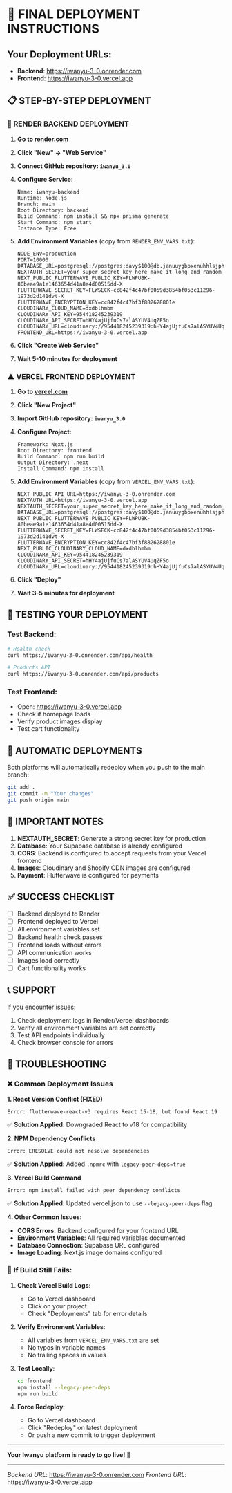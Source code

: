 # 🚀 FINAL DEPLOYMENT INSTRUCTIONS

## Your Deployment URLs:
- **Backend**: https://iwanyu-3-0.onrender.com
- **Frontend**: https://iwanyu-3-0.vercel.app

## 📋 STEP-BY-STEP DEPLOYMENT

### 🔧 RENDER BACKEND DEPLOYMENT

1. **Go to [render.com](https://render.com)**
2. **Click "New" → "Web Service"**
3. **Connect GitHub repository: `iwanyu_3.0`**
4. **Configure Service:**
   ```
   Name: iwanyu-backend
   Runtime: Node.js
   Branch: main
   Root Directory: backend
   Build Command: npm install && npx prisma generate
   Start Command: npm start
   Instance Type: Free
   ```

5. **Add Environment Variables** (copy from `RENDER_ENV_VARS.txt`):
   ```
   NODE_ENV=production
   PORT=10000
   DATABASE_URL=postgresql://postgres:davy$100@db.januuygbpxenuhhlsjph.supabase.co:5432/postgres
   NEXTAUTH_SECRET=your_super_secret_key_here_make_it_long_and_random_123456789
   NEXT_PUBLIC_FLUTTERWAVE_PUBLIC_KEY=FLWPUBK-80beae9a1e1463654d41a8e4d00515dd-X
   FLUTTERWAVE_SECRET_KEY=FLWSECK-cc842f4c47bf0059d3854bf053c11296-1973d2d141dvt-X
   FLUTTERWAVE_ENCRYPTION_KEY=cc842f4c47bf3f882628801e
   CLOUDINARY_CLOUD_NAME=dxdblhmbm
   CLOUDINARY_API_KEY=954418245239319
   CLOUDINARY_API_SECRET=hHY4ajUjfuCs7alASYUV4UqZF5o
   CLOUDINARY_URL=cloudinary://954418245239319:hHY4ajUjfuCs7alASYUV4UqZF5o@dxdblhmbm
   FRONTEND_URL=https://iwanyu-3-0.vercel.app
   ```

6. **Click "Create Web Service"**
7. **Wait 5-10 minutes for deployment**

### ▲ VERCEL FRONTEND DEPLOYMENT

1. **Go to [vercel.com](https://vercel.com)**
2. **Click "New Project"**
3. **Import GitHub repository: `iwanyu_3.0`**
4. **Configure Project:**
   ```
   Framework: Next.js
   Root Directory: frontend
   Build Command: npm run build
   Output Directory: .next
   Install Command: npm install
   ```

5. **Add Environment Variables** (copy from `VERCEL_ENV_VARS.txt`):
   ```
   NEXT_PUBLIC_API_URL=https://iwanyu-3-0.onrender.com
   NEXTAUTH_URL=https://iwanyu-3-0.vercel.app
   NEXTAUTH_SECRET=your_super_secret_key_here_make_it_long_and_random_123456789
   DATABASE_URL=postgresql://postgres:davy$100@db.januuygbpxenuhhlsjph.supabase.co:5432/postgres
   NEXT_PUBLIC_FLUTTERWAVE_PUBLIC_KEY=FLWPUBK-80beae9a1e1463654d41a8e4d00515dd-X
   FLUTTERWAVE_SECRET_KEY=FLWSECK-cc842f4c47bf0059d3854bf053c11296-1973d2d141dvt-X
   FLUTTERWAVE_ENCRYPTION_KEY=cc842f4c47bf3f882628801e
   NEXT_PUBLIC_CLOUDINARY_CLOUD_NAME=dxdblhmbm
   CLOUDINARY_API_KEY=954418245239319
   CLOUDINARY_API_SECRET=hHY4ajUjfuCs7alASYUV4UqZF5o
   CLOUDINARY_URL=cloudinary://954418245239319:hHY4ajUjfuCs7alASYUV4UqZF5o@dxdblhmbm
   ```

6. **Click "Deploy"**
7. **Wait 3-5 minutes for deployment**

## 🧪 TESTING YOUR DEPLOYMENT

### Test Backend:
```bash
# Health check
curl https://iwanyu-3-0.onrender.com/api/health

# Products API
curl https://iwanyu-3-0.onrender.com/api/products
```

### Test Frontend:
- Open: https://iwanyu-3-0.vercel.app
- Check if homepage loads
- Verify product images display
- Test cart functionality

## 🔄 AUTOMATIC DEPLOYMENTS

Both platforms will automatically redeploy when you push to the main branch:
```bash
git add .
git commit -m "Your changes"
git push origin main
```

## 🚨 IMPORTANT NOTES

1. **NEXTAUTH_SECRET**: Generate a strong secret key for production
2. **Database**: Your Supabase database is already configured
3. **CORS**: Backend is configured to accept requests from your Vercel frontend
4. **Images**: Cloudinary and Shopify CDN images are configured
5. **Payment**: Flutterwave is configured for payments

## ✅ SUCCESS CHECKLIST

- [ ] Backend deployed to Render
- [ ] Frontend deployed to Vercel  
- [ ] All environment variables set
- [ ] Backend health check passes
- [ ] Frontend loads without errors
- [ ] API communication works
- [ ] Images load correctly
- [ ] Cart functionality works

## 📞 SUPPORT

If you encounter issues:
1. Check deployment logs in Render/Vercel dashboards
2. Verify all environment variables are set correctly
3. Test API endpoints individually
4. Check browser console for errors

## 🔧 TROUBLESHOOTING

### ❌ Common Deployment Issues

**1. React Version Conflict (FIXED)**
```
Error: flutterwave-react-v3 requires React 15-18, but found React 19
```
✅ **Solution Applied**: Downgraded React to v18 for compatibility

**2. NPM Dependency Conflicts**
```
Error: ERESOLVE could not resolve dependencies
```
✅ **Solution Applied**: Added `.npmrc` with `legacy-peer-deps=true`

**3. Vercel Build Command**
```
Error: npm install failed with peer dependency conflicts
```
✅ **Solution Applied**: Updated vercel.json to use `--legacy-peer-deps` flag

**4. Other Common Issues:**
- **CORS Errors**: Backend configured for your frontend URL
- **Environment Variables**: All required variables documented
- **Database Connection**: Supabase URL configured
- **Image Loading**: Next.js image domains configured

### 🔄 **If Build Still Fails:**

1. **Check Vercel Build Logs**:
   - Go to Vercel dashboard
   - Click on your project
   - Check "Deployments" tab for error details

2. **Verify Environment Variables**:
   - All variables from `VERCEL_ENV_VARS.txt` are set
   - No typos in variable names
   - No trailing spaces in values

3. **Test Locally**:
   ```bash
   cd frontend
   npm install --legacy-peer-deps
   npm run build
   ```

4. **Force Redeploy**:
   - Go to Vercel dashboard
   - Click "Redeploy" on latest deployment
   - Or push a new commit to trigger deployment

---

**Your Iwanyu platform is ready to go live! 🎉**

---

*Backend URL*: https://iwanyu-3-0.onrender.com
*Frontend URL*: https://iwanyu-3-0.vercel.app
